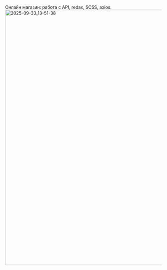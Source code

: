 Онлайн магазин: работа с API, redax, SCSS, axios.
<br>
<img width="584" height="820" alt="2025-09-30_13-51-38" src="https://github.com/user-attachments/assets/218ac1ce-5c95-4ca8-bde5-1f29c88b11eb" />

